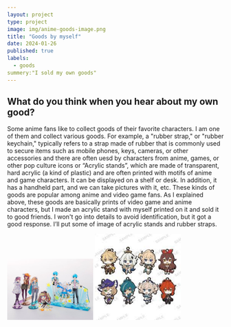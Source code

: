 ```yaml
---
layout: project
type: project
image: img/anime-goods-image.png
title: "Goods by myself"
date: 2024-01-26
published: true
labels:
  - goods
summery:"I sold my own goods"
---
```

## What do you think when you hear about my own good?

 Some anime fans like to collect goods of their favorite characters. I am one of them and collect various goods. For example,  a "rubber strap," or "rubber keychain," typically refers to a strap made of rubber that is commonly used to secure items such as mobile phones, keys, cameras, or other accessories and there are often uesd by characters from anime, games, or other pop culture icons or  “Acrylic stands”, which are made of transparent, hard acrylic (a kind of plastic) and are often printed with motifs of anime and game characters. It can be displayed on a shelf or desk. In addition, it has a handheld part, and we can take pictures with it, etc.
 These kinds of goods are popular among anime and video game fans. As I explained above, these goods are basically prints of video game and anime characters, but I made an acrylic stand with myself printed on it and sold it to good friends. I won't go into details to avoid identification, but it got a good response. I’ll put some of image of acrylic stands and rubber straps.
 
<div class="text-center p-4">
  <img width="200px" 
       src="../img/acrylic-stand-image.jpg" 
       class="img-thumbnail" >
  <img width="200px" 
       src="../img/rubber-strap-image.jpeg" 
       class="img-thumbnail" >
</div>
